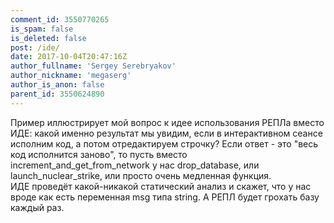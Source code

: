 ```yaml
---
comment_id: 3550770265
is_spam: false
is_deleted: false
post: /ide/
date: 2017-10-04T20:47:16Z
author_fullname: 'Sergey Serebryakov'
author_nickname: 'megaserg'
author_is_anon: false
parent_id: 3550624890
---
```


<p>Пример иллюстрирует мой вопрос к идее использования РЕПЛа вместо ИДЕ: какой именно результат мы увидим, если в интерактивном сеансе исполним код, а потом отредактируем строчку? Если ответ - это "весь код исполнится заново", то пусть вместо increment_and_get_from_network у нас drop_database, или launch_nuclear_strike, или просто очень медленная функция. <br>ИДЕ проведёт какой-никакой статический анализ и скажет, что у нас вроде как есть переменная msg типа string. А РЕПЛ будет грохать базу каждый раз.</p>

